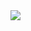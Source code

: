 <img src="https://capsule-render.vercel.app/api?type=waving&color=auto&height=200&section=header&text=MyoungChae Github!&fontSize=40" />
